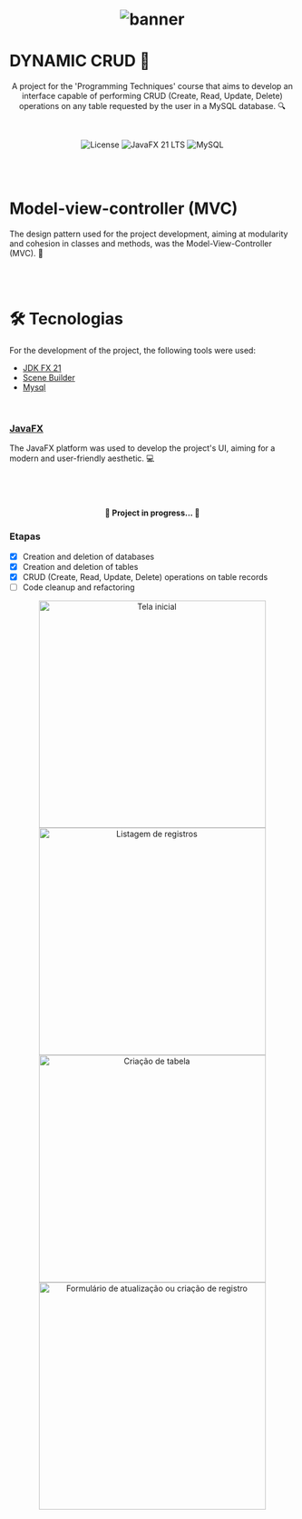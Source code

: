 <h1 align="center">
    <img alt="banner" src="https://i.imgur.com/FZlO7Ls.png" />
    <br>
</h1>


<h1> DYNAMIC CRUD 💾 </h1>
<p align="center">A project for the 'Programming Techniques' course that aims to develop an interface capable of performing CRUD (Create, Read, Update, Delete) operations on any table requested by the user in a MySQL database. 🔍</p>
<br>

<p align="center">
<img alt="License" src="https://img.shields.io/badge/license-MIT-green">
<img alt="JavaFX 21 LTS" src="https://img.shields.io/badge/JavaFX-21_LTS-blue">
<img alt="MySQL" src="https://img.shields.io/badge/MariaDB-10.4.28-blue">
</p>

<br><br>

# Model-view-controller (MVC)
The design pattern used for the project development, aiming at modularity and cohesion in classes and methods, was the Model-View-Controller (MVC). 📜

<br><br>

# 🛠 Tecnologias

For the development of the project, the following tools were used:
<br>
- [JDK FX 21](https://www.azul.com/)
- [Scene Builder](https://gluonhq.com/products/scene-builder/)
- [Mysql](https://www.mysql.com/)
<br>

### [JavaFX](https://openjfx.io/)

The JavaFX platform was used to develop the project's UI, aiming for a modern and user-friendly aesthetic. 💻
<br><br><br>
#
<h4 align="center"> 
	🚧  Project in progress...  🚧
</h4>

### Etapas

- [x] Creation and deletion of databases
- [x] Creation and deletion of tables
- [x] CRUD (Create, Read, Update, Delete) operations on table records
- [ ] Code cleanup and refactoring
<div align="center">
  <img src="https://i.imgur.com/xkhFkYP.png" alt="Tela inicial" width="400" />
  <img src="https://i.imgur.com/xRHBDcO.png" alt="Listagem de registros" width="400" />
</div>
<div align="center">
  <img src="https://i.imgur.com/t8q3RsH.png" alt="Criação de tabela" width="400" />
  <img src="https://i.imgur.com/TnMnjkF.png" alt="Formulário de atualização ou criação de registro" width="400" />
</div>



